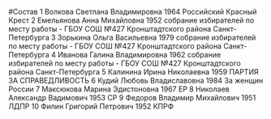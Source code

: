 #Состав
1 Волкова Светлана Владимировна 1964 Российский Красный Крест
2 Емельянова Анна Михайловна 1952 собрание избирателей по месту работы - ГБОУ СОШ №427 Кронштадтского района Санкт-Петербурга
3 Зорькина Ольга Васильевна 1979 собрание избирателей по месту работы - ГБОУ СОШ №427 Кронштадтского района Санкт-Петербурга
4 Иванова Галина Владимировна 1962 собрание избирателей по месту работы - ГБОУ СОШ №427 Кронштадтского района Санкт-Петербурга
5 Калинина Ирина Николаевна 1959 ПАРТИЯ ЗА СПРАВЕДЛИВОСТЬ
6 Кудий Любовь Владиславовна 1984 За женщин России
7 Максюкова Марина Эдистоновна 1967 ЕР
8 Николаев Александр Вадимович 1953 СР
9 Федоров Владимир Михайлович 1951 ЛДПР
10 Филин Григорий Петрович 1952 КПРФ
